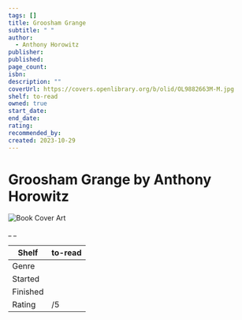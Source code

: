 ```yaml
---
tags: []
title: Groosham Grange
subtitle: " "
author:
  - Anthony Horowitz
publisher:
published:
page_count:
isbn:
description: ""
coverUrl: https://covers.openlibrary.org/b/olid/OL9882663M-M.jpg
shelf: to-read
owned: true
start_date:
end_date:
rating:
recommended_by:
created: 2023-10-29
---
```


# Groosham Grange by Anthony Horowitz

![Book Cover Art](https://covers.openlibrary.org/b/olid/OL9882663M-M.jpg)

_ _

| Shelf | to-read |
| --- | --- |
| Genre |  |
| Started |  |
| Finished |  |
| Rating | /5 |

